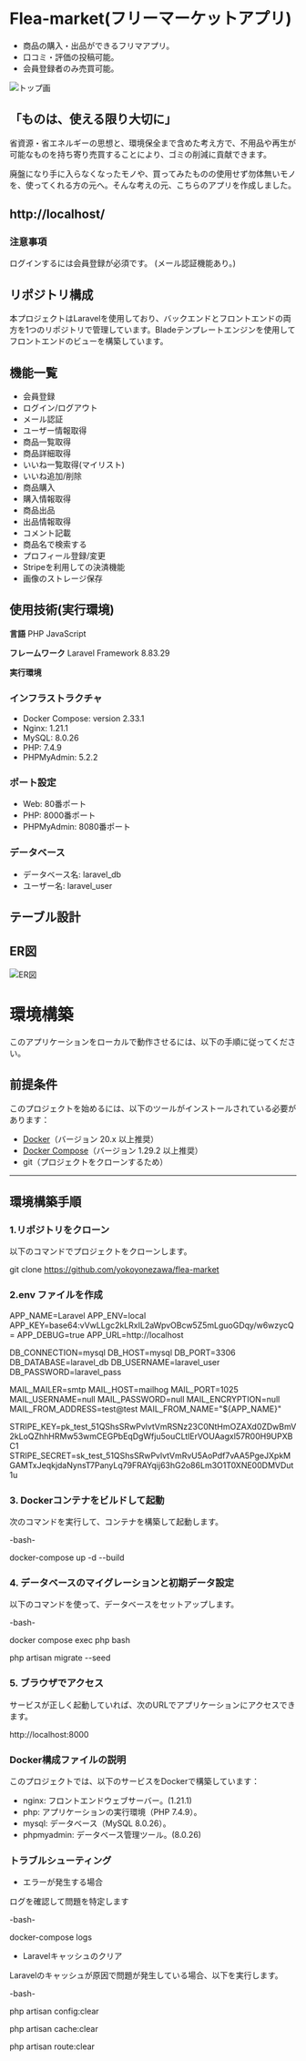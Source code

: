 # Flea-market(フリーマーケットアプリ)
- 商品の購入・出品ができるフリマアプリ。
- 口コミ・評価の投稿可能。
- 会員登録者のみ売買可能。

![トップ画](src/docs/top_page.png)

## 「ものは、使える限り大切に」
省資源・省エネルギーの思想と、環境保全まで含めた考え方で、不用品や再生が可能なものを持ち寄り売買することにより、ゴミの削減に貢献できます。

廃盤になり手に入らなくなったモノや、買ってみたものの使用せず勿体無いモノを、使ってくれる方の元へ。そんな考えの元、こちらのアプリを作成しました。

## http://localhost/

### 注意事項
ログインするには会員登録が必須です。
(メール認証機能あり。)

## リポジトリ構成
本プロジェクトはLaravelを使用しており、バックエンドとフロントエンドの両方を1つのリポジトリで管理しています。Bladeテンプレートエンジンを使用してフロントエンドのビューを構築しています。

## 機能一覧
- 会員登録
- ログイン/ログアウト
- メール認証
- ユーザー情報取得
- 商品一覧取得
- 商品詳細取得
- いいね一覧取得(マイリスト)
- いいね追加/削除
- 商品購入
- 購入情報取得
- 商品出品
- 出品情報取得
- コメント記載
- 商品名で検索する
- プロフィール登録/変更
- Stripeを利用しての決済機能
- 画像のストレージ保存

## 使用技術(実行環境)
**言語**
    PHP
    JavaScript

**フレームワーク**
Laravel Framework 8.83.29

**実行環境**
### インフラストラクチャ
- Docker Compose: version 2.33.1
- Nginx: 1.21.1
- MySQL: 8.0.26
- PHP: 7.4.9
- PHPMyAdmin: 5.2.2

### ポート設定
- Web: 80番ポート
- PHP: 8000番ポート
- PHPMyAdmin: 8080番ポート

### データベース
- データベース名: laravel_db
- ユーザー名: laravel_user

## テーブル設計

## ER図
![ER図](src/docs/er.png)

# 環境構築

このアプリケーションをローカルで動作させるには、以下の手順に従ってください。

## 前提条件

このプロジェクトを始めるには、以下のツールがインストールされている必要があります：

- [Docker](https://www.docker.com/)（バージョン 20.x 以上推奨）
- [Docker Compose](https://docs.docker.com/compose/)（バージョン 1.29.2 以上推奨）
- git（プロジェクトをクローンするため）

---

## 環境構築手順

### 1.リポジトリをクローン
   以下のコマンドでプロジェクトをクローンします。

git clone https://github.com/yokoyonezawa/flea-market

### 2.env ファイルを作成

APP_NAME=Laravel
APP_ENV=local
APP_KEY=base64:vVwLLgc2kLRxIL2aWpvOBcw5Z5mLguoGDqy/w6wzycQ=
APP_DEBUG=true
APP_URL=http://localhost

DB_CONNECTION=mysql
DB_HOST=mysql
DB_PORT=3306
DB_DATABASE=laravel_db
DB_USERNAME=laravel_user
DB_PASSWORD=laravel_pass

MAIL_MAILER=smtp
MAIL_HOST=mailhog
MAIL_PORT=1025
MAIL_USERNAME=null
MAIL_PASSWORD=null
MAIL_ENCRYPTION=null
MAIL_FROM_ADDRESS=test@test
MAIL_FROM_NAME="${APP_NAME}"

STRIPE_KEY=pk_test_51QShsSRwPvlvtVmRSNz23C0NtHmOZAXd0ZDwBmV2kLoQZhhHRMw53wmCEGPbEqDgWfju5ouCLtlErVOUAagxl57R00H9UPXBC1
STRIPE_SECRET=sk_test_51QShsSRwPvlvtVmRvU5AoPdf7vAA5PgeJXpkMGAMTxJeqkjdaNynsT7PanyLq79FRAYqij63hG2o86Lm3O1T0XNE00DMVDut1u


### 3. Dockerコンテナをビルドして起動
次のコマンドを実行して、コンテナを構築して起動します。

-bash-

docker-compose up -d --build

### 4. データベースのマイグレーションと初期データ設定
以下のコマンドを使って、データベースをセットアップします。

-bash-

docker compose exec php bash

php artisan migrate --seed


### 5. ブラウザでアクセス
サービスが正しく起動していれば、次のURLでアプリケーションにアクセスできます。

http://localhost:8000

### Docker構成ファイルの説明
このプロジェクトでは、以下のサービスをDockerで構築しています：

- nginx: フロントエンドウェブサーバー。(1.21.1)
- php: アプリケーションの実行環境（PHP 7.4.9）。
- mysql: データベース（MySQL 8.0.26）。
- phpmyadmin: データベース管理ツール。(8.0.26)


### トラブルシューティング

- エラーが発生する場合

ログを確認して問題を特定します

-bash-

docker-compose logs

- Laravelキャッシュのクリア

Laravelのキャッシュが原因で問題が発生している場合、以下を実行します。

-bash-

php artisan config:clear

php artisan cache:clear

php artisan route:clear
